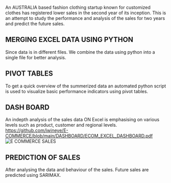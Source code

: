 An AUSTRALIA based fashion clothing startup known for customized clothes has registered lower sales in the second year of its inception. This is an attempt to study the performance and analysis of the sales for two years and predict the future sales.

## MERGING EXCEL DATA USING PYTHON
Since data is in different files. We combine the data using python into a single file for better analysis.


## PIVOT TABLES
To get a quick overview of the summerized data an automated python script is used to visualize basic performance indicators using pivot tables.

## DASH BOARD
An indepth analysis of the sales data ON Excel is emphasising on various levels such as  product, customer and regional levels.  
https://github.com/iwineye/E-COMMERCE/blob/main/DASHBOARD/ECOM_EXCEL_DASHBOARD.pdf
![E COMMERCE SALES](https://github.com/iwineye/E-COMMERCE/assets/96835772/88f7cb0d-6079-4118-a821-d08502afc741)

## PREDICTION OF SALES 
After analysing the data and behaviour of the sales. Future sales are predicted using SARIMAX.

